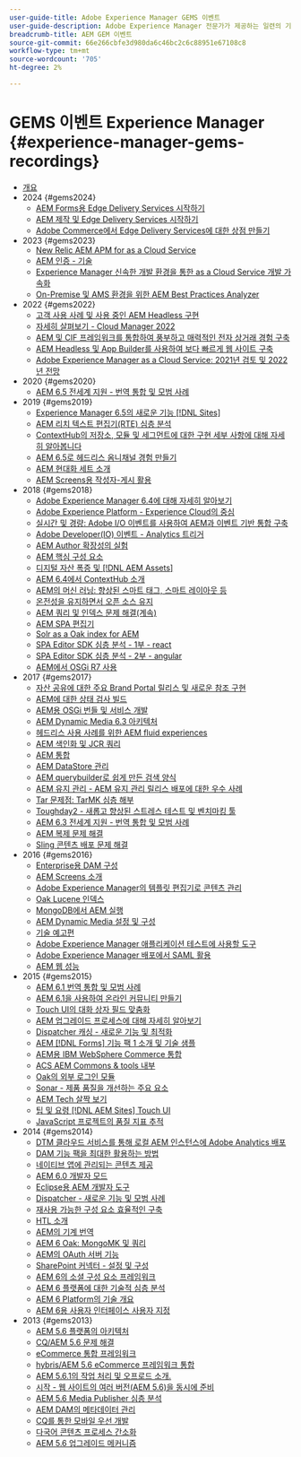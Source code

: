 ```yaml
---
user-guide-title: Adobe Experience Manager GEMS 이벤트
user-guide-description: Adobe Experience Manager 전문가가 제공하는 일련의 기술적인 분석인 AEM Gems에 대해 알아봅니다.
breadcrumb-title: AEM GEM 이벤트
source-git-commit: 66e266cbfe3d980da6c46bc2c6c88951e67108c8
workflow-type: tm+mt
source-wordcount: '705'
ht-degree: 2%

---
```



# GEMS 이벤트 Experience Manager {#experience-manager-gems-recordings}

+ [개요](overview.md)
+ 2024 {#gems2024}
   + [AEM Forms용 Edge Delivery Services 시작하기](gems2024/edge-delivery-for-aem-forms.md)
   + [AEM 제작 및 Edge Delivery Services 시작하기](/help/experience-manager-gems/gems2024/aem-authoring-and-edge-delivery.md)
   + [Adobe Commerce에서 Edge Delivery Services에 대한 상점 만들기](/help/experience-manager-gems/gems2024/storefronts-on-edge-delivery-with-adobe-commerce.md)
+ 2023 {#gems2023}
   + [New Relic AEM APM for as a Cloud Service](gems2023/newrelic-apm-for-aem-cloud-service.md)
   + [AEM 인증 - 기술](gems2023/aem-certification-technical.md)
   + [Experience Manager 신속한 개발 환경을 통한 as a Cloud Service 개발 가속화](/help/experience-manager-gems/gems2023/rapid-development-environments.md)
   + [On-Premise 및 AMS 환경을 위한 AEM Best Practices Analyzer](gems2023/aem-best-practices-analyzer.md)
+ 2022 {#gems2022}
   + [고객 사용 사례 및 사용 중인 AEM Headless 구현](gems2022/customer-use-case-and-implementation-of-aem-headless-in-use.md)
   + [자세히 살펴보기 - Cloud Manager 2022](gems2022/looking-under-the-hood-cloud-manager-2022.md)
   + [AEM 및 CIF 프레임워크를 통합하여 풍부하고 매력적인 전자 상거래 경험 구축](gems2022/aem-and-cif-framework-integration.md)
   + [AEM Headless 및 App Builder를 사용하여 보다 빠르게 웹 사이트 구축](gems2022/build-sites-faster-with-headless-and-appbuilder.md)
   + [Adobe Experience Manager as a Cloud Service: 2021년 검토 및 2022년 전망](gems2022/aemcloudservice-2021-review-and-outlook.md)
+ 2020 {#gems2020}
   + [AEM 6.5 전세계 지원 - 번역 통합 및 모범 사례](gems2020/aem65-readyfortheworld-translationintegration-bestpractices.md)
+ 2019 {#gems2019}
   + [Experience Manager 6.5의 새로운 기능 [!DNL Sites]](gems2019/adobe-experience-manager-6-5-sites-whats-new.md)
   + [AEM 리치 텍스트 편집기(RTE) 심층 분석](gems2019/aem-rich-text-editor-rte-deep-dive1.md)
   + [ContextHub의 저장소, 모듈 및 세그먼트에 대한 구현 세부 사항에 대해 자세히 알아봅니다](gems2019/contexthub-deep-dive.md)
   + [AEM 6.5로 헤드리스 옴니채널 경험 만들기](gems2019/creating-headless-omnichannel-experiences-with-aem-65.md)
   + [AEM 현대화 세트 소개](gems2019/introducing-the-aem-modernization-suite.md)
   + [AEM Screens용 작성자-게시 활용](gems2019/leveraging-author-publish-for-aem-screens.md)
+ 2018 {#gems2018}
   + [Adobe Experience Manager 6.4에 대해 자세히 알아보기](gems2018/aem-6-4-technical-sneak-peek.md)
   + [Adobe Experience Platform - Experience Cloud의 중심](gems2018/aem-acp.md)
   + [실시간 및 경량: Adobe I/O 이벤트를 사용하여 AEM과 이벤트 기반 통합 구축](gems2018/aem-adobe-io.md)
   + [Adobe Developer(IO) 이벤트 - Analytics 트리거](gems2018/aem-analytics-triggers.md)
   + [AEM Author 확장성의 실험](gems2018/aem-author-scalability1.md)
   + [AEM 핵심 구성 요소](gems2018/aem-core-components.md)
   + [디지털 자산 폭증 및 [!DNL AEM Assets]](gems2018/aem-digital-asset-explosion.md)
   + [AEM 6.4에서 ContextHub 소개](gems2018/aem-intro-to-contexthub.md)
   + [AEM의 머신 러닝: 향상된 스마트 태그, 스마트 레이아웃 등](gems2018/aem-machine-learning.md)
   + [온전성을 유지하면서 오픈 소스 유지](gems2018/aem-maintaining-open-source.md)
   + [AEM 쿼리 및 인덱스 문제 해결(계속)](gems2018/aem-query-and-index-troubleshooting2.md)
   + [AEM SPA 편집기](gems2018/aem-spa-editor.md)
   + [Solr as a Oak index for AEM](gems2018/solr-as-an-oak-index-for-aem.md)
   + [SPA Editor SDK 심층 분석 - 1부 - react](gems2018/spa-editor-sdk-deep-dive-react.md)
   + [SPA Editor SDK 심층 분석 - 2부 - angular](gems2018/spa-editor-sdk-deep-dive-angular.md)
   + [AEM에서 OSGi R7 사용](gems2018/using-osgi-r7-in-aem.md)
+ 2017 {#gems2017}
   + [자산 공유에 대한 주요 Brand Portal 릴리스 및 새로운 참조 구현](gems2017/aem-brand-portal.md)
   + [AEM에 대한 상태 검사 빌드](gems2017/aem-building-health-checks-for-aem.md)
   + [AEM용 OSGi 번들 및 서비스 개발](gems2017/aem-developing-osgi-bundles-services-for-aem.md)
   + [AEM Dynamic Media 6.3 아키텍처](gems2017/aem-dynamic-media-architecture.md)
   + [헤드리스 사용 사례를 위한 AEM fluid experiences](gems2017/aem-headless-usecases.md)
   + [AEM 색인화 및 JCR 쿼리](gems2017/aem-indexing-jcr-query.md)
   + [AEM 통합](gems2017/aem-integrations.md)
   + [AEM DataStore 관리](gems2017/aem-managing-aem-datastore.md)
   + [AEM querybuilder로 쉽게 만든 검색 양식](gems2017/aem-search-forms-using-querybuilder.md)
   + [AEM 유지 관리 - AEM 유지 관리 릴리스 배포에 대한 우수 사례](gems2017/aem-sustenance-best-practices-deploying-maintenance-releases.md)
   + [Tar 문제점: TarMK 심층 해부](gems2017/aem-tarmk-deepdive.md)
   + [Toughday2 - 새롭고 향상된 스트레스 테스트 및 벤치마킹 툴](gems2017/aem-toughday2-stress-testing-benchmarking-tool.md)
   + [AEM 6.3 전세계 지원 - 번역 통합 및 모범 사례](gems2017/aem-translation-best-practices.md)
   + [AEM 복제 문제 해결](gems2017/aem-troubleshooting-aem-replication.md)
   + [Sling 콘텐츠 배포 문제 해결](gems2017/aem-troubleshooting-sling.md)
+ 2016 {#gems2016}
   + [Enterprise용 DAM 구성](gems2016/aem-configuring-dam-for-enterprise.md)
   + [AEM Screens 소개](gems2016/aem-introduction-to-aem-screens.md)
   + [Adobe Experience Manager의 템플릿 편집기로 콘텐츠 관리](gems2016/aem-managing-content-with-template-editor.md)
   + [Oak Lucene 인덱스](gems2016/aem-oak-lucene-indexes.md)
   + [MongoDB에서 AEM 실행](gems2016/aem-running-aem-on-mongodb.md)
   + [AEM Dynamic Media 설정 및 구성](gems2016/aem-setup-and-configure-aem-dynamic-media.md)
   + [기술 예고편](gems2016/aem-technical-sneak-peek.md)
   + [Adobe Experience Manager 애플리케이션 테스트에 사용할 도구](gems2016/aem-testing-tools-for-aem-apps.md)
   + [Adobe Experience Manager 배포에서 SAML 활용](gems2016/aem-utilizing-saml-in-aem-deployments.md)
   + [AEM 웹 성능](gems2016/aem-web-performance.md)
+ 2015 {#gems2015}
   + [AEM 6.1 번역 통합 및 모범 사례](gems2015/aem-6-1-translation-integration-and-best-practices.md)
   + [AEM 6.1을 사용하여 온라인 커뮤니티 만들기](gems2015/aem-creating-online-communities-with-aem-6-1.md)
   + [Touch UI의 대화 상자 필드 맞춤화](gems2015/aem-customizing-dialog-fields-in-touch-ui.md)
   + [AEM 업그레이드 프로세스에 대해 자세히 알아보기](gems2015/aem-deep-dive-into-aem-upgrade-process.md)
   + [Dispatcher 캐싱 - 새로운 기능 및 최적화](gems2015/aem-dispatcher-caching-new-features-and-optimizations.md)
   + [AEM [!DNL Forms] 기능 팩 1 소개 및 기술 샘플](gems2015/aem-forms-feature-pack-1-introduction-and-technical-samples.md)
   + [AEM용 IBM WebSphere Commerce 통합](gems2015/aem-ibm-websphere-commerce-integration-for-aem.md)
   + [ACS AEM Commons &amp; tools 내부](gems2015/aem-inside-acs-aem-commons-and-tools.md)
   + [Oak의 외부 로그인 모듈](gems2015/aem-oak-external-login-module-authenticating-with-ldap-and-beyond.md)
   + [Sonar - 제품 품질을 개선하는 주요 요소](gems2015/aem-sonar-a-key-element-to-improve-product-quality.md)
   + [AEM Tech 살짝 보기](gems2015/aem-tech-sneak-peek.md)
   + [팁 및 요령 [!DNL AEM Sites] Touch UI](gems2015/aem-tips-and-tricks-for-aem-sites-touch-ui.md)
   + [JavaScript 프로젝트의 품질 지표 추적](gems2015/aem-track-quality-metrics-of-your-javascript-project.md)
+ 2014 {#gems2014}
   + [DTM 클라우드 서비스를 통해 로컬 AEM 인스턴스에 Adobe Analytics 배포](gems2014/aem-adobe-analytics-dynamic-tag-management.md)
   + [DAM 기능 팩을 최대한 활용하는 방법](gems2014/aem-dam-feature-pack.md)
   + [네이티브 앱에 관리되는 콘텐츠 제공](gems2014/aem-delivering-managed-content-to-your-native-apps.md)
   + [AEM 6.0 개발자 모드](gems2014/aem-developer-mode.md)
   + [Eclipse용 AEM 개발자 도구](gems2014/aem-developer-tools-for-eclipse.md)
   + [Dispatcher - 새로운 기능 및 모범 사례](gems2014/aem-dispatcher.md)
   + [재사용 가능한 구성 요소 효율적인 구축](gems2014/aem-efficiently-build-reusable-components.md)
   + [HTL 소개](gems2014/aem-introduction-to-htl.md)
   + [AEM의 기계 번역](gems2014/aem-machine-translation-in-aem.md)
   + [AEM 6 Oak: MongoMK 및 쿼리](gems2014/aem-oak-mongomk-and-queries.md)
   + [AEM의 OAuth 서버 기능](gems2014/aem-oauth-server-functionality-in-aem.md)
   + [SharePoint 커넥터 - 설정 및 구성](gems2014/aem-sharepoint-connector-setup-and-configuration.md)
   + [AEM 6의 소셜 구성 요소 프레임워크](gems2014/aem-social-component-framework-in-aem-6.md)
   + [AEM 6 플랫폼에 대한 기술적 심층 분석](gems2014/aem-technical-deep-dive-into-the-aem-6-platform.md)
   + [AEM 6 Platform의 기술 개요](gems2014/aem-technical-overview-of-the-aem-6-platform.md)
   + [AEM 6용 사용자 인터페이스 사용자 지정](gems2014/aem-user-interface-customization-for-aem6.md)
+ 2013 {#gems2013}
   + [AEM 5.6 플랫폼의 아키텍처](gems2013/aem-architecture-of-the-aem-5-6-platform.md)
   + [CQ/AEM 5.6 문제 해결](gems2013/aem-cq-aem-5-6-troubleshooting.md)
   + [eCommerce 통합 프레임워크](gems2013/aem-ecommerce-integration-framework.md)
   + [hybris/AEM 5.6 eCommerce 프레임워크 통합](gems2013/aem-hybris-ecommerce-framework-integration.md)
   + [AEM 5.6.1의 작업 처리 및 오프로드 소개.](gems2013/aem-job-handling-and-offloading.md)
   + [시작 - 웹 사이트의 여러 버전(AEM 5.6)을 동시에 준비](gems2013/aem-launches.md)
   + [AEM 5.6 Media Publisher 심층 분석](gems2013/aem-media-publisher-deep-dive.md)
   + [AEM DAM의 메타데이터 관리](gems2013/aem-metadata-management-in-aem-dam.md)
   + [CQ를 통한 모바일 우선 개발](gems2013/aem-mobile-first-development-with-cq-made-easy.md)
   + [다국어 콘텐츠 프로세스 간소화](gems2013/aem-streamlining-multilingual-content-process.md)
   + [AEM 5.6 업그레이드 메커니즘](gems2013/aem-upgrade-mechanisms.md)

<!--
+ [Archive] {#archive}
    + [AEM 6 Oak: MongoMK and Queries](archive/aem-oak-mongomk-and-queries.md)
    + [Search forms made easy with the AEM querybuilder](archive/aem-search-forms-using-querybuilder.md)
    + [Deep Dive on implementation details of stores, modules and segments in ContextHub](archive/contexthub-deep-dive.md)
    + [AEM Web Performance](archive/aem-web-performance.md)
    + [AEM Query and Index Troubleshooting](archive/aem-query-and-index-troubleshooting.md)
    + [User Interface Customization for AEM 6](archive/aem-user-interface-customization-for-aem6.md)
    + [Technical Sneak Peek](archive/aem-technical-sneak-peek.md)
    + [Customizing Dialog Fields in Touch UI](archive/aem-customizing-dialog-fields-in-touch-ui.md)
    + [Building Health Checks for AEM](archive/aem-building-health-checks-for-aem.md)
    + [Running AEM on MongoDB](archive/aem-running-aem-on-mongodb.md)
    + [AEM 5.6 Media Publisher Deep Dive ](archive/aem-media-publisher-deep-dive.md)
    + [AEM Fluid Experiences for headless usecases](archive/aem-headless-usecases.md)
    + [The Digital Asset Explosion & AEM Assets](archive/aem-digital-asset-explosion.md)
    + [Introduction of Job Handling and Offloading in AEM 5.6.1. ](archive/aem-job-handling-and-offloading.md)
    + [Technical Overview of the AEM 6 Platform](archive/aem-technical-overview-of-the-aem-6-platform.md)
    + [Launches: concurrent preparation of multiple versions of a website (AEM 5.6) ](archive/aem-launches.md)
    + [Efficiently Build Reusable Components](archive/aem-efficiently-build-reusable-components.md)
    + [AEM Integrations - a solid foundation goes a long way](archive/aem-integrations.md)
    + [Dispatcher - New features and best practices](archive/aem-dispatcher.md)
    + [Adobe Experience Manager 6.5 Sites - What's New](archive/adobe-experience-manager-6-5-sites-whats-new.md)
    + [Oak's External Login Module - Authenticating with LDAP and Beyond](archive/aem-oak-external-login-module-authenticating-with-ldap-and-beyond.md)
    + [Troubleshooting AEM Replication](archive/aem-troubleshooting-aem-replication.md)
    + [Metadata Management in AEM DAM](archive/aem-metadata-management-in-aem-dam.md)
    + [AEM 6.5 Ready for the World - Translation Integration & Best Practices](archive/aem65-readyfortheworld-translationintegration-bestpractices.md)
    + [hybris/AEM 5.6 eCommerce framework integration](archive/aem-hybris-ecommerce-framework-integration.md)
    + [How to deploy Adobe Analytics on a local AEM instance by using the Dynamic Tag Management cloud service](archive/aem-adobe-analytics-dynamic-tag-management.md)
    + [eCommerce Integration Framework ](archive/aem-ecommerce-integration-framework.md)
    + [Real-time and lightweight: build event-driven integrations with AEM using Adobe I/O Events](archive/aem-adobe-io.md)
    + [AEM Tech Sneak Peek](archive/aem-tech-sneak-peek.md)
    + [AEM Rich Text Editor (RTE) Deep Dive](archive/aem-rich-text-editor-rte-deep-dive1.md)
    + [Deep dive into AEM upgrade process](archive/aem-deep-dive-into-aem-upgrade-process.md)
    + [AEM SPA Editor](archive/aem-spa-editor.md)
    + [MSM and Translation: Best Practices ](archive/aem-msm-and-translation-best-practices.md)
    + [AEM Indexing and JCR Query](archive/aem-indexing-jcr-query.md)
    + [IBM WebSphere Commerce Integration for AEM](archive/aem-ibm-websphere-commerce-integration-for-aem.md)
    + [Setup and Configure AEM Dynamic Media](archive/aem-setup-and-configure-aem-dynamic-media.md)
    + [Leveraging author-publish for AEM Screens](archive/leveraging-author-publish-for-aem-screens.md)
    + [Experiments in AEM Author Scalability](archive/aem-author-scalability1.md)
    + [Introduction to AEM Screens](archive/aem-introduction-to-aem-screens.md)
    + [Creating Headless Omnichannel Experiences with AEM 6.5](archive/creating-headless-omnichannel-experiences-with-aem-65.md)
    + [Developing OSGi Bundles and Services for AEM](archive/aem-developing-osgi-bundles-services-for-aem.md)
    + [Technical Deep Dive into the AEM 6 Platform](archive/aem-technical-deep-dive-into-the-aem-6-platform.md)
    + [Adobe Experience Platform - The Heart of Experience Cloud](archive/aem-acp.md)
    + [Social Component Framework in AEM 6](archive/aem-social-component-framework-in-aem-6.md)
    + [Mobile-First Development with CQ Made Easy](archive/aem-mobile-first-development-with-cq-made-easy.md)
    + [AEM Core Components](archive/aem-core-components.md)
    + [AEM SPA Editor](archive/jcr-aem-spa-editor.md)
    + [Major Brand Portal Release and new reference implementation for Asset Share](archive/aem-brand-portal.md)
    + [Utilizing SAML in Adobe Experience Manager deployments](archive/aem-utilizing-saml-in-aem-deployments.md)
    + [AEM 6.0 Developer Mode](archive/aem-developer-mode.md)
    + [AEM [!DNL Forms] Feature Pack 1 introduction and technical samples](archive/aem-forms-feature-pack-1-introduction-and-technical-samples.md)
    + [CQ/AEM 5.6 Troubleshooting](archive/aem-cq-aem-5-6-troubleshooting.md)
    + [AEM Dynamic Media 6.3 Architecture](archive/aem-dynamic-media-architecture.md)
    + [Inside ACS AEM Commons & Tools](archive/aem-inside-acs-aem-commons-and-tools.md)
    + [Creating online Communities with AEM 6.1](archive/aem-creating-online-communities-with-aem-6-1.md)
    + [OAuth Server functionality in AEM - Embrace Federation and unleash your REST APIs!](archive/aem-oauth-server-functionality-in-aem.md)
    + [Into the tar pit: a TarMK deep dive](archive/aem-tarmk-deepdive.md)
    + [Oak Lucene Indexes](archive/aem-oak-lucene-indexes.md)
    + [AEM Developer Tools for Eclipse](archive/aem-developer-tools-for-eclipse.md)
    + [Solr as an Oak index for AEM](archive/solr-as-an-oak-index-for-aem1.md)
    + [Toughday2 - A new and improved stress testing and benchmarking tool](archive/aem-toughday2-stress-testing-benchmarking-tool.md)
    + [Introduction to ContextHub in AEM 6.4](archive/aem-intro-to-contexthub.md)
    + [Configuring the DAM for Enterprise](archive/aem-configuring-dam-for-enterprise.md)
    + [Managing AEM DataStore](archive/aem-managing-aem-datastore.md)
    + [AEM Sustenance - Best Practices for deploying AEM Maintenance Releases](archive/aem-sustenance-best-practices-deploying-maintenance-releases.md)
    + [Maintaining Open Source While Maintaining Your Sanity](archive/aem-maintaining-open-source.md)
    + [SPA Editor SDK Deep Dive - Part 1 - React ](archive/spa-editor-sdk-deep-dive-react.md)
    + [Tools to use for testing Adobe Experience Manager applications](archive/aem-testing-tools-for-aem-apps.md)
    + [Machine Learning in AEM: Enhanced Smart Tags, Smart Layout and more](archive/aem-machine-learning.md)
    + [Tips and tricks for AEM Sites Touch UI](archive/aem-tips-and-tricks-for-aem-sites-touch-ui.md)
    + [Dispatcher Caching - New Features and Optimizations](archive/aem-dispatcher-caching-new-features-and-optimizations.md)
    + [How to get the most out of your DAM Feature Pack](archive/aem-dam-feature-pack.md)
    + [Troubleshooting Sling Content Distribution](archive/aem-troubleshooting-sling.md)
    + [Introduction to HTL](archive/aem-introduction-to-htl.md)
    + [Delivering Managed Content to your Native Apps](archive/aem-delivering-managed-content-to-your-native-apps.md)
    + [SharePoint Connector - Setup and Configuration](archive/aem-sharepoint-connector-setup-and-configuration.md)
    + [AEM 6.1 Translation Integration & Best Practices](archive/aem-6-1-translation-integration-and-best-practices.md)
    + [Managing your content with the template editor of Adobe Experience Manager](archive/aem-managing-content-with-template-editor.md)
    + [SPA Editor SDK Deep Dive - Part 2 - Angular](archive/spa-editor-sdk-deep-dive-angular.md)
    + [Sonar - A key element to improve product quality](archive/aem-sonar-a-key-element-to-improve-product-quality.md)
    + [AEM 6.3 Ready for the World - Translation Integration & Best Practices](archive/aem-translation-best-practices.md)
    + [AEM 5.6 upgrade mechanisms ](archive/aem-upgrade-mechanisms.md)
    + [Track quality metrics of your Javascript project](archive/aem-track-quality-metrics-of-your-javascript-project.md)
    + [Streamlining multilingual content process](archive/aem-streamlining-multilingual-content-process.md)
    + [Deep Dive into Adobe Experience Manager 6.4](archive/aem-6-4-technical-sneak-peek.md)
    + [Machine Translation in AEM](archive/aem-machine-translation-in-aem.md)
    + [Using OSGi R7 in AEM](archive/using-osgi-r7-in-aem.md)
    + [Architecture of the AEM 5.6 Platform](archive/aem-architecture-of-the-aem-5-6-platform.md)
    + [Adobe I/O Events - Analytics Triggers](archive/aem-analytics-triggers.md)
    + [Introducing the AEM Modernization Suite](archive/introducing-the-aem-modernization-suite.md)
    + [AEM Query and Index Troubleshooting](archive/aem-query-and-index-troubleshooting2.md)
-->
